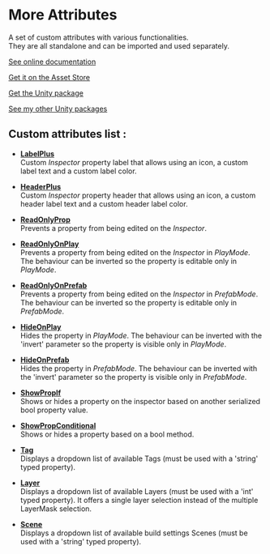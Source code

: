 # More Attributes

A set of custom attributes with various functionalities.<BR/>
They are all standalone and can be imported and used separately.

[See online documentation](https://kevincastejon.github.io/Unity-MoreAttributes/)

[Get it on the Asset Store](https://assetstore.unity.com/packages/tools/utilities/more-attributes-229818)

[Get the Unity package](https://github.com/kevincastejon/Unity-MoreAttributes/releases/latest)

[See my other Unity packages](https://assetstore.unity.com/publishers/46935)

## Custom attributes list :

- [**LabelPlus**](/Assets/KevinCastejon/MoreAttributes/Documentation/LabelPlus/readme.md)<BR/>
Custom *Inspector* property label that allows using an icon, a custom label text and a custom label color.

- [**HeaderPlus**](/Assets/KevinCastejon/MoreAttributes/Documentation/HeaderPlus/readme.md)<BR/>
Custom *Inspector* property header that allows using an icon, a custom header label text and a custom header label color.

- [**ReadOnlyProp**](/Assets/KevinCastejon/MoreAttributes/Documentation/ReadOnlyProp/readme.md)<BR/>
Prevents a property from being edited on the *Inspector*.

- [**ReadOnlyOnPlay**](/Assets/KevinCastejon/MoreAttributes/Documentation/ReadOnlyOnPlay/readme.md)<BR/>
Prevents a property from being edited on the *Inspector* in *PlayMode*. The behaviour can be inverted so the property is editable only in *PlayMode*.

- [**ReadOnlyOnPrefab**](/Assets/KevinCastejon/MoreAttributes/Documentation/ReadOnlyOnPrefab/readme.md)<BR/>
Prevents a property from being edited on the *Inspector* in *PrefabMode*. The behaviour can be inverted so the property is editable only in *PrefabMode*.

- [**HideOnPlay**](/Assets/KevinCastejon/MoreAttributes/Documentation/HideOnPlay/readme.md)<BR/>
Hides the property in *PlayMode*. The behaviour can be inverted with the 'invert' parameter so the property is visible only in *PlayMode*.

- [**HideOnPrefab**](/Assets/KevinCastejon/MoreAttributes/Documentation/HideOnPrefab/readme.md)<BR/>
Hides the property in *PrefabMode*. The behaviour can be inverted with the 'invert' parameter so the property is visible only in *PrefabMode*.

- [**ShowPropIf**](/Assets/KevinCastejon/MoreAttributes/Documentation/ShowPropIf/readme.md)<BR/>
Shows or hides a property on the inspector based on another serialized bool property value.

- [**ShowPropConditional**](/Assets/KevinCastejon/MoreAttributes/Documentation/ShowPropConditional/readme.md)<BR/>
Shows or hides a property based on a bool method.

- [**Tag**](/Assets/KevinCastejon/MoreAttributes/Documentation/Tag/readme.md)<BR/>
Displays a dropdown list of available Tags (must be used with a 'string' typed property).

- [**Layer**](/Assets/KevinCastejon/MoreAttributes/Documentation/Layer/readme.md)<BR/>
Displays a dropdown list of available Layers (must be used with a 'int' typed property).
It offers a single layer selection instead of the multiple LayerMask selection.

- [**Scene**](/Assets/KevinCastejon/MoreAttributes/Documentation/Scene/readme.md)<BR/>
Displays a dropdown list of available build settings Scenes (must be used with a 'string' typed property).
